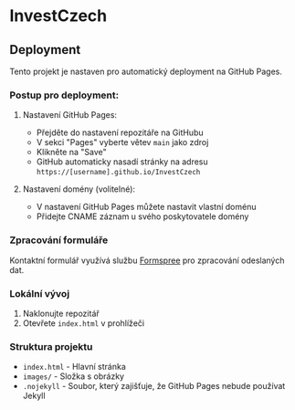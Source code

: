 # InvestCzech

## Deployment

Tento projekt je nastaven pro automatický deployment na GitHub Pages.

### Postup pro deployment:

1. Nastavení GitHub Pages:
   - Přejděte do nastavení repozitáře na GitHubu
   - V sekci "Pages" vyberte větev `main` jako zdroj
   - Klikněte na "Save"
   - GitHub automaticky nasadí stránky na adresu `https://[username].github.io/InvestCzech`

2. Nastavení domény (volitelné):
   - V nastavení GitHub Pages můžete nastavit vlastní doménu
   - Přidejte CNAME záznam u svého poskytovatele domény

### Zpracování formuláře

Kontaktní formulář využívá službu [Formspree](https://formspree.io/) pro zpracování odeslaných dat.

### Lokální vývoj

1. Naklonujte repozitář
2. Otevřete `index.html` v prohlížeči

### Struktura projektu

- `index.html` - Hlavní stránka
- `images/` - Složka s obrázky
- `.nojekyll` - Soubor, který zajišťuje, že GitHub Pages nebude používat Jekyll
